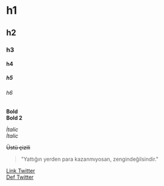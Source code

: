 <!-- Headers -->
# h1
## h2
### h3
#### h4
##### h5
###### h6

<!-- Bold -->
**Bold** <br>
__Bold 2__

<!-- İtalic -->
*İtalic* <br>
_İtalic_

<!-- StireThrough -->
~~Üstü çizili~~

<!-- Quoting -->
>"Yattığın yerden para kazanmıyosan, zengindeğilsindir."

<!-- Links -->
[Link Twitter](https://twitter.com/LuWe_exe) <br>
[Def Twitter]


<!-- Def -->
[Def Twitter]: https://twitter.com/LuWe_exe
